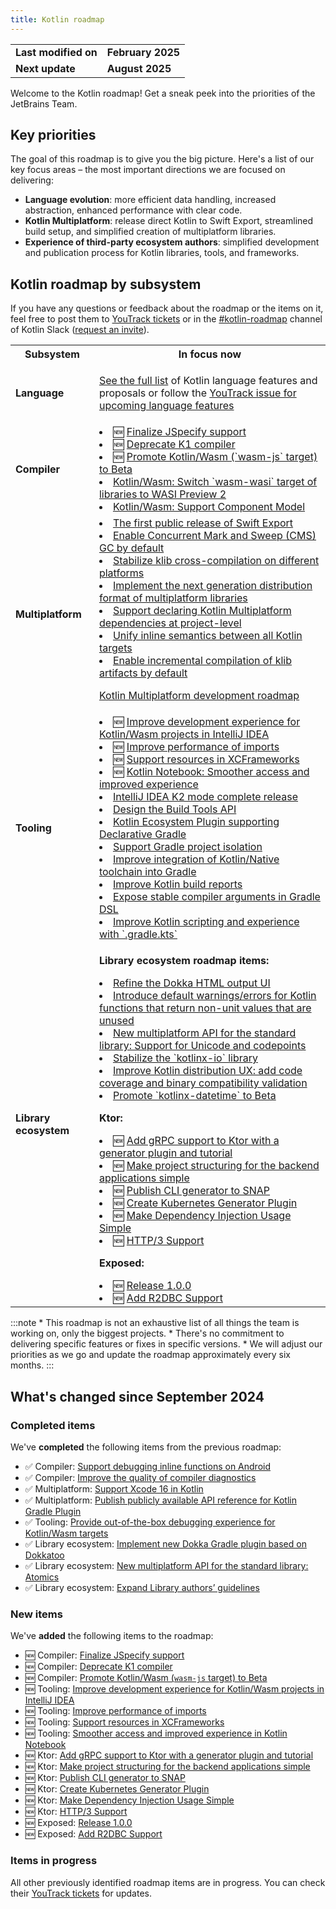 ```yaml
---
title: Kotlin roadmap
---
```

<table>
<tr>
<td>
<strong>Last modified on</strong>
</td>
<td>
<strong>February 2025</strong>
</td>
</tr>
<tr>
<td>
<strong>Next update</strong>
</td>
<td>
<strong>August 2025</strong>
</td>
</tr>
</table>

Welcome to the Kotlin roadmap! Get a sneak peek into the priorities of the JetBrains Team.

## Key priorities

The goal of this roadmap is to give you the big picture.
Here's a list of our key focus areas – the most important directions we are focused on delivering:

* **Language evolution**: more efficient data handling, increased abstraction, enhanced performance with clear code.
* **Kotlin Multiplatform**: release direct Kotlin to Swift Export, streamlined build setup, and simplified creation of multiplatform libraries.
* **Experience of third-party ecosystem authors**: simplified development and publication process for Kotlin libraries, tools, and frameworks.

## Kotlin roadmap by subsystem

<!-- To view the biggest projects we're working on, see the [Roadmap details](#roadmap-details) table. -->


If you have any questions or feedback about the roadmap or the items on it, feel free to post them to [YouTrack tickets](https://youtrack.jetbrains.com/issues?q=project:%20KT,%20KTIJ%20tag:%20%7BRoadmap%20Item%7D%20%23Unresolved%20) or in the [#kotlin-roadmap](https://kotlinlang.slack.com/archives/C01AAJSG3V4) channel of Kotlin Slack ([request an invite](https://surveys.jetbrains.com/s3/kotlin-slack-sign-up)).

<!-- ### YouTrack board
Visit the [roadmap board in our issue tracker YouTrack](https://youtrack.jetbrains.com/agiles/153-1251/current) ![YouTrack](youtrack-logo.png){width=30}{type="joined"}
-->
<table>
<tr>
        <th>Subsystem</th>
        <th>In focus now</th>
</tr>
<tr id="language">
<td>
<strong>Language</strong>
</td>
<td>

<p>
   <a href="kotlin-language-features-and-proposals.md">See the full list</a> of Kotlin language features and proposals or follow the <a href="https://youtrack.jetbrains.com/issue/KT-54620">YouTrack issue for upcoming language features</a>
</p>
</td>
</tr>
<tr id="compiler">
<td>
<strong>Compiler</strong>
</td>
<td>
<list>
<li>🆕 <a href="https://youtrack.jetbrains.com/issue/KT-75371">Finalize JSpecify support</a></li>
<li>🆕 <a href="https://youtrack.jetbrains.com/issue/KT-75372">Deprecate K1 compiler</a></li>
<li>🆕 <a href="https://youtrack.jetbrains.com/issue/KT-75370">Promote Kotlin/Wasm (`wasm-js` target) to Beta</a></li>
<li><a href="https://youtrack.jetbrains.com/issue/KT-64568" target="_blank">Kotlin/Wasm: Switch `wasm-wasi` target of libraries to WASI Preview 2</a></li>
<li><a href="https://youtrack.jetbrains.com/issue/KT-64569" target="_blank">Kotlin/Wasm: Support Component Model</a></li>
</list>
</td>
</tr>
<tr id="multiplatform">
<td>
<strong>Multiplatform</strong>
</td>
<td>
<list>
<li><a href="https://youtrack.jetbrains.com/issue/KT-64572">The first public release of Swift Export</a></li>
<li><a href="https://youtrack.jetbrains.com/issue/KT-71278">Enable Concurrent Mark and Sweep (CMS) GC by default</a></li>
<li><a href="https://youtrack.jetbrains.com/issue/KT-71290">Stabilize klib cross-compilation on different platforms</a></li> 
<li><a href="https://youtrack.jetbrains.com/issue/KT-71281">Implement the next generation distribution format of multiplatform libraries</a></li>
<li><a href="https://youtrack.jetbrains.com/issue/KT-71289">Support declaring Kotlin Multiplatform dependencies at project-level</a></li>
<li><a href="https://youtrack.jetbrains.com/issue/KT-64570" target="_blank">Unify inline semantics between all Kotlin targets</a></li>
<li><a href="https://youtrack.jetbrains.com/issue/KT-71279" target="_blank">Enable incremental compilation of klib artifacts by default</a></li>
</list>
            <tip><p>
   <a href="https://www.jetbrains.com/help/kotlin-multiplatform-dev/kotlin-multiplatform-roadmap.html" target="_blank">Kotlin Multiplatform development roadmap</a>
</p></tip>
</td>
</tr>
<tr id="tooling">
<td>
<strong>Tooling</strong>
</td>
<td>
<list>
<li>🆕 <a href="https://youtrack.jetbrains.com/issue/KT-75374" target="_blank">Improve development experience for Kotlin/Wasm projects in IntelliJ IDEA</a></li>
<li>🆕 <a href="https://youtrack.jetbrains.com/issue/KT-75376" target="_blank">Improve performance of imports</a></li>
<li>🆕 <a href="https://youtrack.jetbrains.com/issue/KT-75377" target="_blank">Support resources in XCFrameworks</a></li>
<li>🆕 <a href="https://youtrack.jetbrains.com/issue/KTNB-898" target="_blank">Kotlin Notebook: Smoother access and improved experience</a></li>
<li><a href="https://youtrack.jetbrains.com/issue/KTIJ-31316" target="_blank">IntelliJ IDEA K2 mode complete release</a></li>
<li><a href="https://youtrack.jetbrains.com/issue/KT-71286" target="_blank">Design the Build Tools API</a></li>
<li><a href="https://youtrack.jetbrains.com/issue/KT-71292" target="_blank">Kotlin Ecosystem Plugin supporting Declarative Gradle</a></li>
<li><a href="https://youtrack.jetbrains.com/issue/KT-54105" target="_blank">Support Gradle project isolation</a></li>
<li><a href="https://youtrack.jetbrains.com/issue/KT-64577" target="_blank">Improve integration of Kotlin/Native toolchain into Gradle</a></li>
<li><a href="https://youtrack.jetbrains.com/issue/KT-60279" target="_blank">Improve Kotlin build reports</a></li>
<li><a href="https://youtrack.jetbrains.com/issue/KT-55515" target="_blank">Expose stable compiler arguments in Gradle DSL</a></li>
<li><a href="https://youtrack.jetbrains.com/issue/KT-49511" target="_blank">Improve Kotlin scripting and experience with `.gradle.kts`</a></li>
</list>
</td>
</tr>
<tr id="library-ecosystem">
<td>
<strong>Library ecosystem</strong>
</td>
<td>

<p>
   <b>Library ecosystem roadmap items:</b>
</p>
<list>
<li><a href="https://youtrack.jetbrains.com/issue/KT-71295" target="_blank">Refine the Dokka HTML output UI</a></li>
<li><a href="https://youtrack.jetbrains.com/issue/KT-12719" target="_blank">Introduce default warnings/errors for Kotlin functions that return non-unit values that are unused</a></li>
<li><a href="https://youtrack.jetbrains.com/issue/KT-71298" target="_blank">New multiplatform API for the standard library: Support for Unicode and codepoints</a></li>
<li><a href="https://youtrack.jetbrains.com/issue/KT-71300" target="_blank">Stabilize the `kotlinx-io` library</a></li>
<li><a href="https://youtrack.jetbrains.com/issue/KT-71297" target="_blank">Improve Kotlin distribution UX: add code coverage and binary compatibility validation</a></li>
<li><a href="https://youtrack.jetbrains.com/issue/KT-64578" target="_blank">Promote `kotlinx-datetime` to Beta</a></li>
</list>
<p>
   <b>Ktor:</b>
</p>
<list>
<li>🆕 <a href="https://youtrack.jetbrains.com/issue/KTOR-1501">Add gRPC support to Ktor with a generator plugin and tutorial</a></li>
<li>🆕 <a href="https://youtrack.jetbrains.com/issue/KTOR-7158">Make project structuring for the backend applications simple</a></li>
<li>🆕 <a href="https://youtrack.jetbrains.com/issue/KTOR-3937">Publish CLI generator to SNAP</a></li>
<li>🆕 <a href="https://youtrack.jetbrains.com/issue/KTOR-6026">Create Kubernetes Generator Plugin</a></li>
<li>🆕 <a href="https://youtrack.jetbrains.com/issue/KTOR-6621">Make Dependency Injection Usage Simple</a></li>
<li>🆕 <a href="https://youtrack.jetbrains.com/issue/KTOR-7938">HTTP/3 Support</a></li>
</list>
<p>
   <b>Exposed:</b>
</p>
<list>
<li>🆕 <a href="https://youtrack.jetbrains.com/issue/EXPOSED-444">Release 1.0.0</a></li>
<li>🆕 <a href="https://youtrack.jetbrains.com/issue/EXPOSED-74">Add R2DBC Support</a></li>
</list>
</td>
</tr>
</table>
:::note
* This roadmap is not an exhaustive list of all things the team is working on, only the biggest projects.
* There's no commitment to delivering specific features or fixes in specific versions.
* We will adjust our priorities as we go and update the roadmap approximately every six months.
:::

## What's changed since September 2024

### Completed items

We've **completed** the following items from the previous roadmap:

* ✅ Compiler: [Support debugging inline functions on Android](https://youtrack.jetbrains.com/issue/KT-60276)
* ✅ Compiler: [Improve the quality of compiler diagnostics](https://youtrack.jetbrains.com/issue/KT-71275)
* ✅ Multiplatform: [Support Xcode 16 in Kotlin](https://youtrack.jetbrains.com/issue/KT-71287)
* ✅ Multiplatform: [Publish publicly available API reference for Kotlin Gradle Plugin](https://youtrack.jetbrains.com/issue/KT-71288)
* ✅ Tooling: [Provide out-of-the-box debugging experience for Kotlin/Wasm targets](https://youtrack.jetbrains.com/issue/KT-71276)
* ✅ Library ecosystem: [Implement new Dokka Gradle plugin based on Dokkatoo](https://youtrack.jetbrains.com/issue/KT-71293)
* ✅ Library ecosystem: [New multiplatform API for the standard library: Atomics](https://youtrack.jetbrains.com/issue/KT-62423)
* ✅ Library ecosystem: [Expand Library authors’ guidelines](https://youtrack.jetbrains.com/issue/KT-71299)

### New items

We've **added** the following items to the roadmap:

* 🆕 Compiler: [Finalize JSpecify support](https://youtrack.jetbrains.com/issue/KT-75371)
* 🆕 Compiler: [Deprecate K1 compiler](https://youtrack.jetbrains.com/issue/KT-75372)
* 🆕 Compiler: [Promote Kotlin/Wasm (`wasm-js` target) to Beta](https://youtrack.jetbrains.com/issue/KT-75370)
* 🆕 Tooling: [Improve development experience for Kotlin/Wasm projects in IntelliJ IDEA](https://youtrack.jetbrains.com/issue/KT-75374)
* 🆕 Tooling: [Improve performance of imports](https://youtrack.jetbrains.com/issue/KT-75376)
* 🆕 Tooling: [Support resources in XCFrameworks](https://youtrack.jetbrains.com/issue/KT-75377)
* 🆕 Tooling: [Smoother access and improved experience in Kotlin Notebook](https://youtrack.jetbrains.com/issue/KTNB-898)
* 🆕 Ktor: [Add gRPC support to Ktor with a generator plugin and tutorial](https://youtrack.jetbrains.com/issue/KTOR-1501)
* 🆕 Ktor: [Make project structuring for the backend applications simple](https://youtrack.jetbrains.com/issue/KTOR-7158)
* 🆕 Ktor: [Publish CLI generator to SNAP](https://youtrack.jetbrains.com/issue/KTOR-3937)
* 🆕 Ktor: [Create Kubernetes Generator Plugin](https://youtrack.jetbrains.com/issue/KTOR-6026)
* 🆕 Ktor: [Make Dependency Injection Usage Simple](https://youtrack.jetbrains.com/issue/KTOR-6621)
* 🆕 Ktor: [HTTP/3 Support](https://youtrack.jetbrains.com/issue/KTOR-7938)
* 🆕 Exposed: [Release 1.0.0](https://youtrack.jetbrains.com/issue/EXPOSED-444)
* 🆕 Exposed: [Add R2DBC Support](https://youtrack.jetbrains.com/issue/EXPOSED-74)

<!--
### Removed items

We've **removed** the following items from the roadmap:

* ❌ Compiler: [Improve the quality of compiler diagnostics](https://youtrack.jetbrains.com/issue/KT-71275)

> Some items were removed from the roadmap but not dropped completely. In some cases, we've merged previous roadmap items
> with the current ones.
>
{style="note"}
-->

### Items in progress

All other previously identified roadmap items are in progress. You can check their [YouTrack tickets](https://youtrack.jetbrains.com/issues?q=project:%20KT,%20KTIJ%20tag:%20%7BRoadmap%20Item%7D%20%23Unresolved%20)
for updates.
